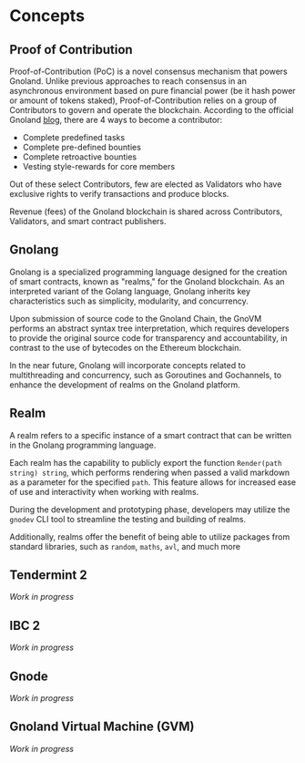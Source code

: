 # Concepts

## Proof of Contribution

Proof-of-Contribution (PoC) is a novel consensus mechanism that powers Gnoland. Unlike previous approaches to reach consensus in an asynchronous environment based on pure financial power (be it hash power or amount of tokens staked), Proof-of-Contribution relies on a group of Contributors to govern and operate the blockchain. According to the official Gnoland [blog](https://test3.gno.land/r/gnoland/blog:p/intro), there are 4 ways to become a contributor:

* Complete predefined tasks
* Complete pre-defined bounties
* Complete retroactive bounties
* Vesting style-rewards for core members

Out of these select Contributors, few are elected as Validators who have exclusive rights to verify transactions and produce blocks.

Revenue (fees) of the Gnoland blockchain is shared across Contributors, Validators, and smart contract publishers.

## Gnolang

Gnolang is a specialized programming language designed for the creation of smart contracts, known as "realms," for the Gnoland blockchain. As an interpreted variant of the Golang language, Gnolang inherits key characteristics such as simplicity, modularity, and concurrency.

Upon submission of source code to the Gnoland Chain, the GnoVM performs an abstract syntax tree interpretation, which requires developers to provide the original source code for transparency and accountability, in contrast to the use of bytecodes on the Ethereum blockchain.

In the near future, Gnolang will incorporate concepts related to multithreading and concurrency, such as Goroutines and Gochannels, to enhance the development of realms on the Gnoland platform.

## Realm

A realm refers to a specific instance of a smart contract that can be written in the Gnolang programming language.&#x20;

Each realm has the capability to publicly export the function `Render(path string) string`, which performs rendering when passed a valid markdown as a parameter for the specified `path`. This feature allows for increased ease of use and interactivity when working with realms.

During the development and prototyping phase, developers may utilize the `gnodev` CLI tool to streamline the testing and building of realms.

Additionally, realms offer the benefit of being able to utilize packages from standard libraries, such as `random`, `maths`, `avl`, and much more

## Tendermint 2

_Work in progress_

## IBC 2

_Work in progress_

## Gnode

_Work in progress_

## Gnoland Virtual Machine (GVM)

_Work in progress_
